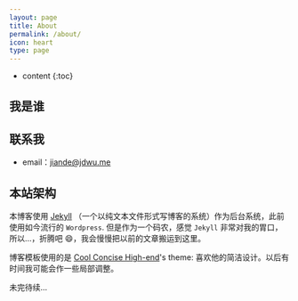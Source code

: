 ```yaml
---
layout: page
title: About
permalink: /about/
icon: heart
type: page
---
```


* content
{:toc}

## 我是谁


## 联系我

* email：jiande@jdwu.me

## 本站架构
本博客使用 [Jekyll](http://jekyllrb.com) （一个以纯文本文件形式写博客的系统）作为后台系统，此前使用如今流行的 `Wordpress`. 但是作为一个码农，感觉 `Jekyll` 非常对我的胃口，所以...，折腾吧 :smile:，我会慢慢把以前的文章搬运到这里。

博客模板使用的是 [Cool Concise High-end](https://github.com/Gaohaoyang/gaohaoyang.github.io)'s theme: 喜欢他的简洁设计。以后有时间我可能会作一些局部调整。

未完待续...